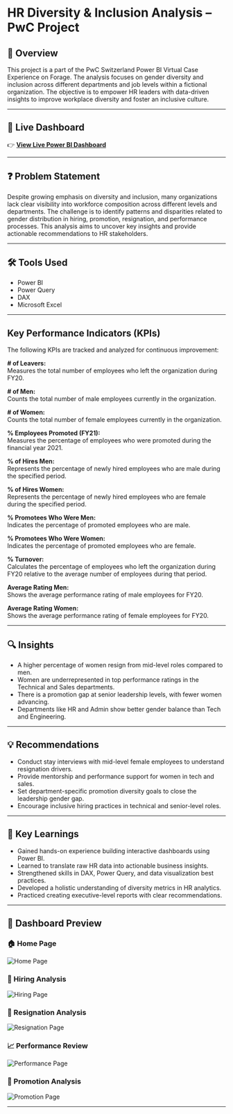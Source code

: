 # HR Diversity & Inclusion Analysis – PwC Project

## 🧾 Overview
This project is a part of the PwC Switzerland Power BI Virtual Case Experience on Forage. The analysis focuses on gender diversity and inclusion across different departments and job levels within a fictional organization. The objective is to empower HR leaders with data-driven insights to improve workplace diversity and foster an inclusive culture.

---

## 🔗 Live Dashboard

👉 **[View Live Power BI Dashboard](https://app.powerbi.com/reportEmbed?reportId=14439d02-40b0-4dd3-aba3-b1c251f46fe1&autoAuth=true&ctid=4fc87f88-0137-4424-82b5-23c4f15f39ec)**  

---

## ❓ Problem Statement
Despite growing emphasis on diversity and inclusion, many organizations lack clear visibility into workforce composition across different levels and departments. The challenge is to identify patterns and disparities related to gender distribution in hiring, promotion, resignation, and performance processes. This analysis aims to uncover key insights and provide actionable recommendations to HR stakeholders.

---

## 🛠 Tools Used
- Power BI
- Power Query
- DAX
- Microsoft Excel
  
---

## Key Performance Indicators (KPIs)
The following KPIs are tracked and analyzed for continuous improvement:

**# of Leavers:**  
Measures the total number of employees who left the organization during FY20.

**# of Men:**  
Counts the total number of male employees currently in the organization.

**# of Women:**  
Counts the total number of female employees currently in the organization.

**% Employees Promoted (FY21):**  
Measures the percentage of employees who were promoted during the financial year 2021.

**% of Hires Men:**  
Represents the percentage of newly hired employees who are male during the specified period.

**% of Hires Women:**  
Represents the percentage of newly hired employees who are female during the specified period.

**% Promotees Who Were Men:**  
Indicates the percentage of promoted employees who are male.

**% Promotees Who Were Women:**  
Indicates the percentage of promoted employees who are female.

**% Turnover:**  
Calculates the percentage of employees who left the organization during FY20 relative to the average number of employees during that period.

**Average Rating Men:**  
Shows the average performance rating of male employees for FY20.

**Average Rating Women:**  
Shows the average performance rating of female employees for FY20.

---

## 🔍 Insights
- A higher percentage of women resign from mid-level roles compared to men.
- Women are underrepresented in top performance ratings in the Technical and Sales departments.
- There is a promotion gap at senior leadership levels, with fewer women advancing.
- Departments like HR and Admin show better gender balance than Tech and Engineering.
  
---

## 💡 Recommendations
- Conduct stay interviews with mid-level female employees to understand resignation drivers.
- Provide mentorship and performance support for women in tech and sales.
- Set department-specific promotion diversity goals to close the leadership gender gap.
- Encourage inclusive hiring practices in technical and senior-level roles.
  
---

## 🧠 Key Learnings
- Gained hands-on experience building interactive dashboards using Power BI.
- Learned to translate raw HR data into actionable business insights.
- Strengthened skills in DAX, Power Query, and data visualization best practices.
- Developed a holistic understanding of diversity metrics in HR analytics.
- Practiced creating executive-level reports with clear recommendations.

---

## 📸 Dashboard Preview

### 🏠 Home Page
![Home Page](Home.png)

### 👥 Hiring Analysis
![Hiring Page](Hire.png)

### 👋 Resignation Analysis
![Resignation Page](Resign.png)

### 📈 Performance Review
![Performance Page](Performance.png)

### 🚀 Promotion Analysis
![Promotion Page](Promotion.png)

---
